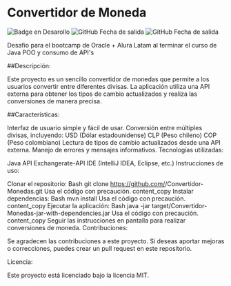 # Convertidor de Moneda

![Badge en Desarollo](https://img.shields.io/badge/Estado-Finalizado-green)
![GitHub Fecha de salida](https://img.shields.io/badge/Fecha_de_salida-Abril-blue)
![GitHub Fecha de salida](https://img.shields.io/badge/Versión-1.0-orange)

Desafio para el bootcamp de Oracle + Alura Latam al terminar el curso de Java POO y consumo de API's

##Descripción:

Este proyecto es un sencillo convertidor de monedas que permite a los usuarios convertir entre diferentes divisas. La aplicación utiliza una API externa para obtener los tipos de cambio actualizados y realiza las conversiones de manera precisa.

##Características:

Interfaz de usuario simple y fácil de usar.
Conversión entre múltiples divisas, incluyendo:
USD (Dólar estadounidense)
CLP (Peso chileno)
COP (Peso colombiano)
Lectura de tipos de cambio actualizados desde una API externa.
Manejo de errores y mensajes informativos.
Tecnologías utilizadas:

Java
API Exchangerate-API
IDE (IntelliJ IDEA, Eclipse, etc.)
Instrucciones de uso:

Clonar el repositorio:
Bash
git clone https://github.com/<su-nombre-de-usuario>/Convertidor-Monedas.git
Usa el código con precaución.
content_copy
Instalar dependencias:
Bash
mvn install
Usa el código con precaución.
content_copy
Ejecutar la aplicación:
Bash
java -jar target/Convertidor-Monedas-jar-with-dependencies.jar
Usa el código con precaución.
content_copy
Seguir las instrucciones en pantalla para realizar conversiones de moneda.
Contribuciones:

Se agradecen las contribuciones a este proyecto. Si deseas aportar mejoras o correcciones, puedes crear un pull request en este repositorio.

Licencia:

Este proyecto está licenciado bajo la licencia MIT.
